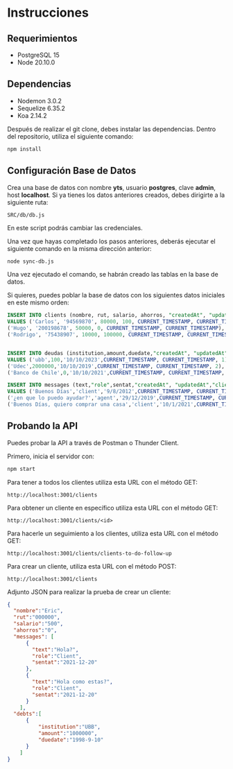 # Instrucciones


## Requerimientos
- PostgreSQL 15
- Node 20.10.0

## Dependencias
- Nodemon 3.0.2
- Sequelize 6.35.2
- Koa 2.14.2

Después de realizar el git clone, debes instalar las dependencias. Dentro del repositorio, utiliza el siguiente comando:

```bash
npm install
```

## Configuración Base de Datos
Crea una base de datos con nombre **yts**, usuario **postgres**, clave **admin**, host **localhost**. Si ya tienes los datos anteriores creados, debes dirigirte a la siguiente ruta:

`SRC/db/db.js`

En este script podrás cambiar las credenciales.

Una vez que hayas completado los pasos anteriores, deberás ejecutar el siguiente comando en la misma dirección anterior:

````bash
node sync-db.js
````
Una vez ejecutado el comando, se habrán creado las tablas en la base de datos.

Si quieres, puedes poblar la base de datos con los siguientes datos iniciales en este mismo orden:
```sql
INSERT INTO clients (nombre, rut, salario, ahorros, "createdAt", "updatedAt")
VALUES ('Carlos', '94569870', 80000, 100, CURRENT_TIMESTAMP, CURRENT_TIMESTAMP),
('Hugo', '200198678', 50000, 0, CURRENT_TIMESTAMP, CURRENT_TIMESTAMP),
('Rodrigo', '75438907', 10000, 100000, CURRENT_TIMESTAMP, CURRENT_TIMESTAMP);


INSERT INTO deudas (institution,amount,duedate,"createdAt", "updatedAt","clientId") 
VALUES ('ubb',100,'10/10/2023',CURRENT_TIMESTAMP, CURRENT_TIMESTAMP, 1),
('Udec',2000000,'10/10/2019',CURRENT_TIMESTAMP, CURRENT_TIMESTAMP, 2),
('Banco de Chile',0,'10/10/2021',CURRENT_TIMESTAMP, CURRENT_TIMESTAMP, 3);

INSERT INTO messages (text,"role",sentat,"createdAt", "updatedAt","clientId") 
VALUES ('Buenos Días','client','9/8/2012',CURRENT_TIMESTAMP, CURRENT_TIMESTAMP,1),
('¿en que lo puedo ayudar?','agent','29/12/2019',CURRENT_TIMESTAMP, CURRENT_TIMESTAMP,2),
('Buenos Días, quiero comprar una casa','client','10/1/2021',CURRENT_TIMESTAMP, CURRENT_TIMESTAMP,3);
```

## Probando la API
Puedes probar la API a través de Postman o Thunder Client.

Primero, inicia el servidor con:
```bash
npm start
```

Para tener a todos los clientes utiliza esta URL con el método  GET:

`http://localhost:3001/clients`

Para obtener un cliente en específico utiliza esta URL con el método  GET:

`http://localhost:3001/clients/<id>`

Para hacerle un seguimiento a los clientes, utiliza esta URL con el método  GET:

`http://localhost:3001/clients/clients-to-do-follow-up`

Para crear un cliente, utiliza esta URL con el método  POST:

`http://localhost:3001/clients`

Adjunto JSON para realizar la prueba de crear un cliente:

```json
{
  "nombre":"Eric",
  "rut":"000000", 
  "salario":"500", 
  "ahorros":"0",
  "messages": [
      {
        "text":"Hola?", 
        "role":"Client", 
        "sentat":"2021-12-20"
      },
      {
        "text":"Hola como estas?", 
        "role":"Client", 
        "sentat":"2021-12-20"
      }
    ],
  "debts":[
      {
          "institution":"UBB", 
          "amount":"1000000", 
          "duedate":"1998-9-10"
      }
    ]
}
```
